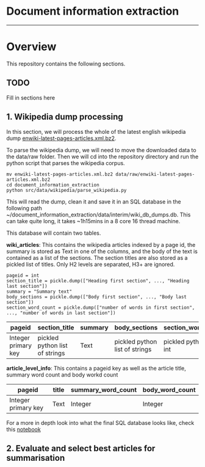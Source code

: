 # Document information extraction
---

# Overview
This repository contains the following sections.
## TODO
Fill in sections here


## 1. Wikipedia dump processing

 In this section, we will process the whole of the latest english wikipedia dump [enwiki-latest-pages-articles.xml.bz2](https://dumps.wikimedia.org/enwiki/latest/). 

To parse the wikipedia dump, we will need to move the downloaded data to the data/raw folder. Then we will cd into the repository directory and run the python script that parses the wikipedia corpus.

```
mv enwiki-latest-pages-articles.xml.bz2 data/raw/enwiki-latest-pages-articles.xml.bz2
cd document_information_extraction
python src/data/wikipedia/parse_wikipedia.py 
```

This will read the dump, clean it and save it in an SQL database  in the following path ~/document_information_extraction/data/interim/wiki_db_dumps.db. This can take quite long, it takes ~1h15mins in a 8 core 16 thread machine.

This database will contain two tables.

**wiki_articles**: This contains the wikipedia articles indexed by a page id, the summary is stored as Text in one of the columns, and the body of the text is contained as a list of the sections. The section titles are also stored as a pickled list of titles. Only H2 levels are separated, H3+ are ignored.
```
pageid = int
section_title = pickle.dump(["Heading first section", ..., "Heading last section"])
summary = "Summary text"
body_sections = pickle.dump(["Body first section", ..., "Body last section"])
section_word_count = pickle.dump(["number of words in first section", ..., "number of words in last section"])
```

|pageid|section_title|summary|body_sections|section_word_count|
|------|-------------|-------|-------------|------------------|
|Integer primary key|pickled python list of strings| Text |pickled python  list of strings | pickled python list of int|

**article_level_info**: This contains a pageid key as well as the article title, summary word count and body workd count

|pageid|title|summary_word_count|body_word_count|
|------|-----|------------------|------------------|
|Integer primary key|Text| Integer | Integer |

For a more in depth look into what the final SQL database looks like, check this [notebook](notebooks/EDA/01.evaluate-token-distribution.ipynb)

## 2. Evaluate and select best articles for summarisation
